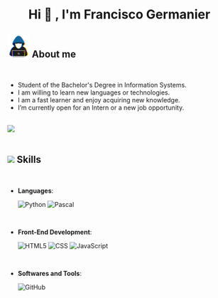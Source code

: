 <h1 align="center"><b>Hi 👋 , I'm Francisco Germanier</b></h1>


## <picture><img src = "https://github.com/0xAbdulKhalid/0xAbdulKhalid/raw/main/assets/mdImages/about_me.gif" width = 50px></picture> **About me**

<br>


- Student of the Bachelor's Degree in Information Systems.
- I am willing to learn new languages or technologies. 
- I am a fast learner and enjoy acquiring new knowledge.
- I’m currently open for an Intern or a new job opportunity.

<br>
<img src="https://user-images.githubusercontent.com/73097560/115834477-dbab4500-a447-11eb-908a-139a6edaec5c.gif"><br><br>

## <img src="https://media2.giphy.com/media/QssGEmpkyEOhBCb7e1/giphy.gif?cid=ecf05e47a0n3gi1bfqntqmob8g9aid1oyj2wr3ds3mg700bl&rid=giphy.gif" width ="25"><b> Skills</b>
<br>

<p align="center">
  
- **Languages**:

    ![Python](https://img.shields.io/badge/Python_-162EA7?logo=Python&logoColor=FFFFFF)
    ![Pascal](https://img.shields.io/badge/Pascal_-162EA7)

<br>   
    
- **Front-End Development**:

   ![HTML5](https://img.shields.io/badge/HTML5_-EB472B?logo=HTML5&logoColor=FFFFFF)
   ![CSS](https://img.shields.io/badge/CSS_-3799D6?logo=CSS3&logoColor=FFFFFF)
   ![JavaScript](https://img.shields.io/badge/JavaScript_-EFDA4D?logo=JavaScript&logoColor=000000)

<br>

  - **Softwares and Tools**:

    ![GitHub](https://img.shields.io/badge/GitHub-2A404D?logo=github&logoColor=FFFFFF)

</p>
